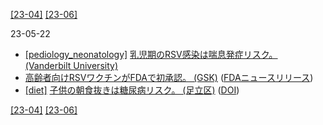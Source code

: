 [\[23-04\]](2304.md) [\[23-06\]](2306.md)

23-05-22
* [\[pediology_neonatology\]]() [乳児期のRSV感染は喘息発症リスク。 (Vanderbilt University)](https://news.vumc.org/2023/04/24/study-finds-early-rsv-infection-linked-to-significantly-increased-risk-of-asthma-in-children/)
* [高齢者向けRSVワクチンがFDAで初承認。 (GSK)](https://www.gsk.com/en-gb/media/press-releases/us-fda-approves-gsk-s-arexvy-the-world-s-first-respiratory-syncytial-virus-rsv-vaccine-for-older-adults/) ([FDAニュースリリース](https://www.fda.gov/news-events/press-announcements/fda-approves-first-respiratory-syncytial-virus-rsv-vaccine))
* [\[diet\]](diet.md) [子供の朝食抜きは糖尿病リスク。 (足立区)](https://www.city.adachi.tokyo.jp/kokoro/fukushi-kenko/kenko/kodomo-kenko-chosa.html) ([DOI](https://doi.org/10.3389/fendo.2023.1051592))

[\[23-04\]](2304.md) [\[23-06\]](2306.md)
